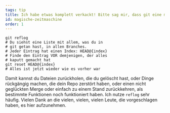 ```yaml
---
tags: tip
title: Ich habe etwas komplett verkackt! Bitte sag mir, dass git eine magische Zeitmaschine eingebaut hat!?!
id: magische-zeitmaschine
order: 1
---
```


```git
git reflog
# Du siehst eine Liste mit allem, was du in
# git getan hast, in allen Branches.
# Jeder Eintrag hat einen Index: HEAD@{index}
# Finde den Eintrag VOR demjenigen, der alles
# kaputt gemacht hat
git reset HEAD@{index}
# Alles ist jetzt wieder wie es vorher war
```

Damit kannst du Dateien zurückholen, die du gelöscht hast, oder Dinge rückgängig machen, die dein Repo zerstört haben, oder einen nicht geglückten Merge oder einfach zu einem Stand zurückkehren, als bestimmte Funktionen noch funktioniert haben. Ich nutze `reflog` sehr häufig. Vielen Dank an die vielen, vielen, vielen Leute, die vorgeschlagen haben, es hier aufzunehmen.